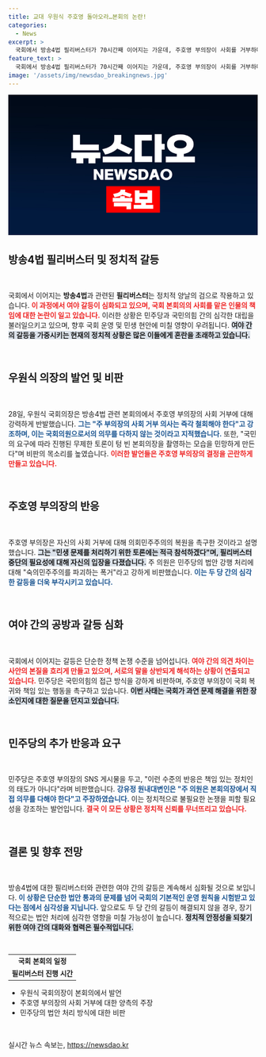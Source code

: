 ```yaml
---
title: 교대 우원식 주호영 돌아오라…본회의 논란!
categories:
  - News
excerpt: >
  국회에서 방송4법 필리버스터가 70시간째 이어지는 가운데, 주호영 부의장이 사회를 거부하며 여야 간 갈등이 고조되고 있다. 우원식 의장은 주 부의장에게 즉각 복귀를 촉구하며 국회의원으로서 직무를 다하라고 강조했다. 이례적인 정치적 충돌 속, 과연 국회는 어떻게 이 위기를 극복할까?
feature_text: >
  국회에서 방송4법 필리버스터가 70시간째 이어지는 가운데, 주호영 부의장이 사회를 거부하며 여야 간 갈등이 고조되고 있다. 우원식 의장은 주 부의장에게 즉각 복귀를 촉구하며 국회의원으로서 직무를 다하라고 강조했다. 이례적인 정치적 충돌 속, 과연 국회는 어떻게 이 위기를 극복할까?
image: '/assets/img/newsdao_breakingnews.jpg'
---
```


<p><img src="/assets/img/newsdao_breakingnews.jpg" alt="flaretime 속보" /></p>

<h2 data-ke-size="size26">방송4법 필리버스터 및 정치적 갈등</h2>

<p data-ke-size="size16">&nbsp;</p>

<p>국회에서 이어지는 <strong>방송4법</strong>과 관련된 <strong>필리버스터</strong>는 정치적 양날의 검으로 작용하고 있습니다. <b><span style="color: #ee2323;">이 과정에서 여야 갈등이 심화되고 있으며, 국회 본회의의 사회를 맡은 인물의 책임에 대한 논란이 일고 있습니다.</span></b> 이러한 상황은 민주당과 국민의힘 간의 심각한 대립을 불러일으키고 있으며, 향후 국회 운영 및 민생 현안에 미칠 영향이 우려됩니다. <b><span style="background-color: #21538527;">여야 간의 갈등을 가중시키는 현재의 정치적 상황은 많은 이들에게 혼란을 초래하고 있습니다.</span></b> </p>

<p data-ke-size="size16">&nbsp;</p>

<h2 data-ke-size="size26">우원식 의장의 발언 및 비판</h2>

<p data-ke-size="size16">&nbsp;</p>

<p>28일, 우원식 국회의장은 방송4법 관련 본회의에서 주호영 부의장의 사회 거부에 대해 강력하게 반발했습니다. <b><span style="color: #1a5490;">그는 "주 부의장의 사회 거부 의사는 즉각 철회해야 한다"고 강조하며, 이는 국회의원으로서의 의무를 다하지 않는 것이라고 지적했습니다.</span></b> 또한, "국민의 요구에 따라 진행된 무제한 토론이 텅 빈 본회의장을 촬영하는 모습을 민망하게 만든다"며 비판의 목소리를 높였습니다. <b><span style="color: #ee2323;">이러한 발언들은 주호영 부의장의 결정을 곤란하게 만들고 있습니다.</span></b></p>

<p data-ke-size="size16">&nbsp;</p>

<h2 data-ke-size="size26">주호영 부의장의 반응</h2>

<p data-ke-size="size16">&nbsp;</p>

<p>주호영 부의장은 자신의 사회 거부에 대해 의회민주주의의 복원을 촉구한 것이라고 설명했습니다. <b><span style="background-color: #21538527;">그는 "민생 문제를 처리하기 위한 토론에는 적극 참석하겠다"며, 필리버스터 중단의 필요성에 대해 자신의 입장을 다졌습니다.</span></b> 주 의원은 민주당의 법안 강행 처리에 대해 "숙의민주주의를 파괴하는 폭거"라고 강하게 비판했습니다. <b><span style="color: #1a5490;">이는 두 당 간의 심각한 갈등을 더욱 부각시키고 있습니다.</span></b></p>

<p data-ke-size="size16">&nbsp;</p>

<h2 data-ke-size="size26">여야 간의 공방과 갈등 심화</h2>

<p data-ke-size="size16">&nbsp;</p>

<p>국회에서 이어지는 갈등은 단순한 정책 논쟁 수준을 넘어섭니다. <b><span style="color: #ee2323;">여야 간의 의견 차이는 사안의 본질을 흐리게 만들고 있으며, 서로의 말을 상반되게 해석하는 상황이 연출되고 있습니다.</span></b> 민주당은 국민의힘의 접근 방식을 강하게 비판하며, 주호영 부의장이 국회 복귀와 책임 있는 행동을 촉구하고 있습니다. <b><span style="background-color: #21538527;">이번 사태는 국회가 과연 문제 해결을 위한 장소인지에 대한 질문을 던지고 있습니다.</span></b></p>

<p data-ke-size="size16">&nbsp;</p>

<h2 data-ke-size="size26">민주당의 추가 반응과 요구</h2>

<p data-ke-size="size16">&nbsp;</p>

<p>민주당은 주호영 부의장의 SNS 게시물을 두고, "이런 수준의 반응은 책임 있는 정치인의 태도가 아니다"라며 비판했습니다. <b><span style="color: #1a5490;">강유정 원내대변인은 "주 의원은 본회의장에서 직접 의무를 다해야 한다"고 주장하였습니다.</span></b> 이는 정치적으로 불필요한 논쟁을 피할 필요성을 강조하는 발언입니다. <b><span style="color: #ee2323;">결국 이 모든 상황은 정치적 신뢰를 무너뜨리고 있습니다.</span></b></p>

<p data-ke-size="size16">&nbsp;</p>

<h2 data-ke-size="size26">결론 및 향후 전망</h2>

<p data-ke-size="size16">&nbsp;</p>

<p>방송4법에 대한 필리버스터와 관련한 여야 간의 갈등은 계속해서 심화될 것으로 보입니다. <b><span style="color: #1a5490;">이 상황은 단순한 법안 통과의 문제를 넘어 국회의 기본적인 운영 원칙을 시험받고 있다는 점에서 심각성을 지닙니다.</span></b> 앞으로도 두 당 간의 갈등이 해결되지 않을 경우, 장기적으로는 법안 처리에 심각한 영향을 미칠 가능성이 높습니다. <b><span style="background-color: #21538527;">정치적 안정성을 되찾기 위한 여야 간의 대화와 협력은 필수적입니다.</span></b> </p>

<p data-ke-size="size16">&nbsp;</p>

<table style="width: 100%; border-collapse: collapse;">
  <tr>
    <td style="text-align: center; height: 17px;"><b>국회 본회의 일정</b></td>
  </tr>
  <tr>
    <td style="text-align: center; height: 17px;"><b>필리버스터 진행 시간</b></td>
  </tr>
</table>

<ul>
  <li>우원식 국회의장이 본회의에서 발언</li>
  <li>주호영 부의장의 사회 거부에 대한 양측의 주장</li>
  <li>민주당의 법안 처리 방식에 대한 비판</li>
</ul>

<p data-ke-size="size16">&nbsp;</p>
실시간 뉴스 속보는, <a href="https://newsdao.kr" rel="dofollow">https://newsdao.kr</a>



